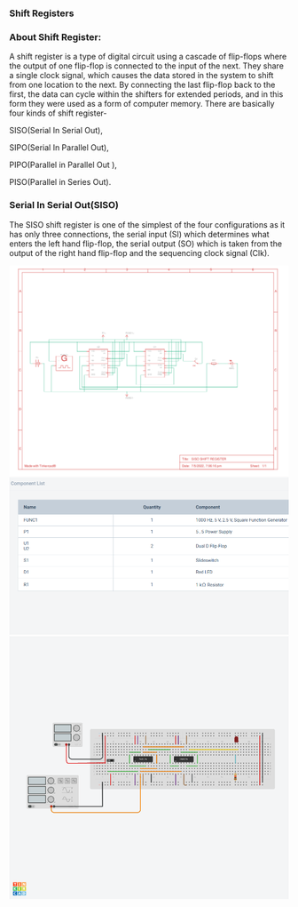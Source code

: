 ### Shift Registers


### About Shift Register:
A shift register is a type of digital circuit using a cascade of flip-flops where the output of one flip-flop is connected to the input of the next. They share a single clock signal, which causes the data stored in the system to shift from one location to the next.
By connecting the last flip-flop back to the first, the data can cycle within the shifters for extended periods,
and in this form they were used as a form of computer memory.
There are basically four kinds of shift register-

SISO(Serial In Serial Out),

SIPO(Serial In Parallel Out),

PIPO(Parallel in Parallel Out ),

PISO(Parallel in Series Out).
### Serial In Serial Out(SISO)
The SISO shift register is one of the simplest of the four configurations as it has only three connections, the serial input (SI) which determines what enters the left hand flip-flop, the serial output (SO) which is taken from the output of the right hand flip-flop and the sequencing clock signal (Clk).

![alt text](./siso/siso.png)
![alt text](./siso/sisocomponent1.png)
![alt text](./siso/tinkercad.png)


